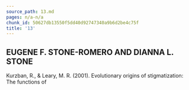```yaml
---
source_path: 13.md
pages: n/a-n/a
chunk_id: 50627db13550f5dd40d92747340a9b6d2be4c75f
title: '13'
---
```

## EUGENE F. STONE-ROMERO AND DIANNA L. STONE

Kurzban, R., & Leary, M. R. (2001). Evolutionary origins of stigmatization: The functions of
